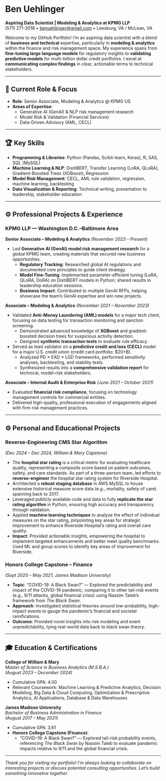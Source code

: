 # Ben Uehlinger 

**Aspiring Data Scientist | Modeling & Analytics at KPMG LLP**  
(571) 271-2018 • [benuehlinger@gmail.com](mailto:benuehlinger@gmail.com) • Leesburg, VA / McLean, VA

Welcome to my GitHub Portfolio! I’m an aspiring data scientist with a blend of **business and technical** expertise, particularly in **modeling & analytics** within the finance and risk management space. My experience spans from **fine-tuning large language models** for regulatory insights to **validating predictive models** for multi-billion dollar credit portfolios. I excel at **communicating complex findings** in clear, actionable terms to technical stakeholders.

---

## 💼 Current Role & Focus
- **Role**: Senior Associate, Modeling & Analytics @ KPMG US
- **Areas of Expertise**:  
  - Generative AI (GenAI) & NLP risk management research  
  - Model Risk & Validation (Financial Services)  
  - Data-Driven Advisory (AML, CECL)

---

## 🏆 Key Skills

- **Programming & Libraries**: Python (Pandas, Scikit-learn, Keras), R, SAS, SQL (MySQL)  
- **Machine Learning & NLP**: DistilBERT, Transfer Learning (LoRA, QLoRA), Gradient-Boosted Trees (XGBoost), Regression  
- **Model Risk Management**: CECL, AML rule validation, regression, machine learning, backtesting  
- **Data Visualization & Reporting**: Technical writing, presentation to leadership, stakeholder education

---

## ⚙️ Professional Projects & Experience

### KPMG LLP — Washington D.C.–Baltimore Area

**Senior Associate – Modeling & Analytics** *(November 2023 – Present)*  
- Led **Generative AI (GenAI) model risk management research** for a global KPMG team, creating materials that secured new business opportunities.  
  - **Regulatory Tracking**: Researched global AI regulations and documented core principles to guide client strategy.  
  - **Model Fine-Tuning**: Implemented parameter-efficient tuning (LoRA, QLoRA, DoRA) on DistilBERT models in Python; shared results in leadership education sessions.  
  - **Business Impact**: Contributed to multiple GenAI RFPs, helping showcase the team’s GenAI expertise and win new projects.

**Associate – Modeling & Analytics** *(November 2021 – November 2023)*  
- Validated **Anti-Money Laundering (AML) models** for a major tech client, focusing on data testing for transaction monitoring and sanction screening.  
  - Demonstrated advanced knowledge of **XGBoost** and gradient-boosted decision trees for suspicious activity detection.  
  - Designed **synthetic transaction tests** to evaluate rule efficacy.  
- Served as lead validator on a **predictive credit and loss (CECL)** model for a major U.S. credit union (credit card portfolio: \$20+B).  
  - Analyzed PD × EAD × LGD frameworks, performed sensitivity analyses, backtesting, and stability tests.  
  - Synthesized results into a **comprehensive validation report** for technical, model-risk stakeholders.

**Associate – Internal Audit & Enterprise Risk** *(June 2021 – October 2021)*  
- Evaluated **financial risk compliance**, focusing on technology management controls for commercial entities.  
- Delivered high-quality, professional execution of engagements aligned with firm risk management practices.

---

## ⚙️ Personal and Educational Projects

### Reverse-Engineering CMS Star Algorithm  
*(Dec 2024 – Dec 2024, William & Mary Capstone)*

- The **hospital star rating** is a critical metric for evaluating healthcare quality, representing a composite score based on patient outcomes, safety, and care standards. As part of a three-person team, led efforts to **reverse-engineer** the hospital star rating system for Riverside Hospital.  
- Architected a **robust staging database** in AWS MySQL to house extensive historical measure score data (e.g., mortality, safety of care) spanning back to 2017.  
- Leveraged publicly available code and data to fully **replicate the star rating algorithm** in Python, ensuring high accuracy and transparency through validation.  
- Applied **machine learning techniques** to analyze the effect of individual measures on the star rating, pinpointing key areas for strategic improvement to enhance Riverside Hospital’s rating and overall care quality.  
- **Impact**: Provided actionable insights, empowering the hospital to implement targeted enhancements and better meet quality benchmarks. Used ML and group scores to identify key areas of improvement for Riverside.

### Honors College Capstone – Finance  
*(Sept 2020 – May 2021, James Madison University)*  
- **Topic**: “COVID-19: A Black Swan?” — Explored the predictability and impact of the COVID-19 pandemic, comparing it to other tail-risk events (e.g., 9/11 attacks, global financial crisis) using Nassim Taleb’s framework from *The Black Swan*.  
- **Approach**: Investigated statistical theories around low-probability, high-impact events to gauge the pandemic’s financial and societal ramifications.  
- **Outcome**: Provided novel insights into risk modeling and event unpredictability, tying real-world data back to black swan theory.

---

## 🎓 Education & Certifications

**College of William & Mary**  
*Master of Science in Business Analytics (M.S.B.A.)*  
*(August 2023 – December 2024)*  
- Cumulative GPA: 4.00  
- Relevant Coursework: Machine Learning & Predictive Analytics, Decision Modeling, Big Data & Cloud Computing, Optimization & Prescriptive Analytics, AI Applications, Database & Data Warehouses

**James Madison University**  
*Bachelor of Business Administration in Finance*  
*(August 2017 – May 2021)*  
- Cumulative GPA: 3.61  
- **Honors College Capstone (Finance)**:  
  - “COVID-19: A Black Swan?” — Explored tail-risk probability events, referencing *The Black Swan* by Nassim Taleb to evaluate pandemic impacts relative to 9/11 and the global financial crisis.

---

*Thank you for visiting my portfolio! I’m always looking to collaborate on interesting projects or discuss potential consulting opportunities. Let’s build something innovative together.* 
